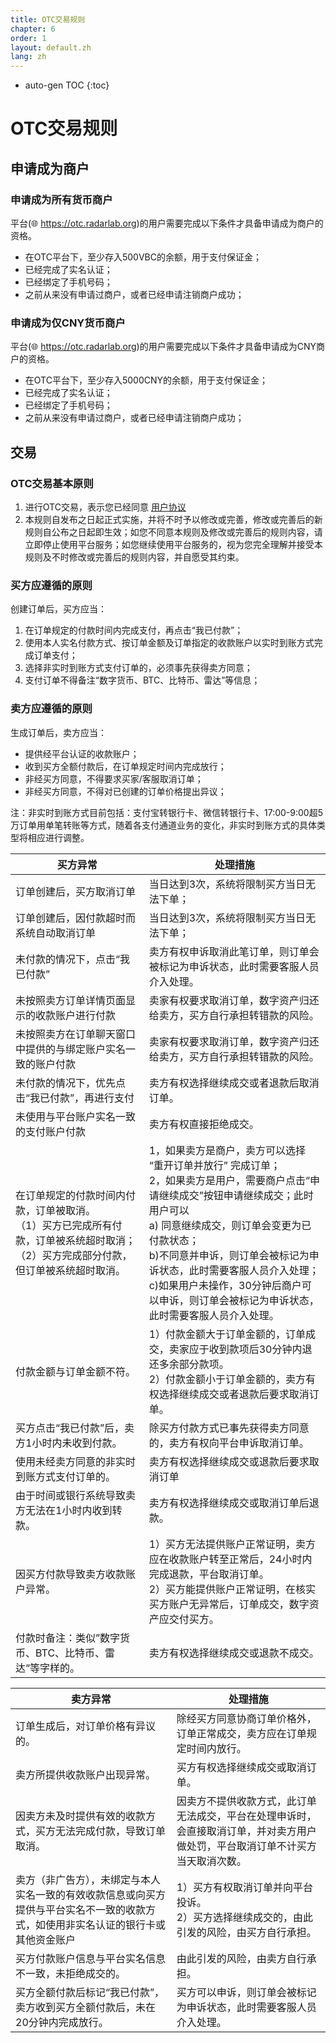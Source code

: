 ```yaml
---
title: OTC交易规则
chapter: 6
order: 1
layout: default.zh
lang: zh
---
```


* auto-gen TOC
{:toc}

# OTC交易规则

## 申请成为商户

### 申请成为所有货币商户 

平台(🌐 <https://otc.radarlab.org>)的用户需要完成以下条件才具备申请成为商户的资格。

  - 在OTC平台下，至少存入500VBC的余额，用于支付保证金；
  - 已经完成了实名认证；
  - 已经绑定了手机号码；
  - 之前从来没有申请过商户，或者已经申请注销商户成功；

### 申请成为仅CNY货币商户

平台(🌐 <https://otc.radarlab.org>)的用户需要完成以下条件才具备申请成为CNY商户的资格。

  - 在OTC平台下，至少存入5000CNY的余额，用于支付保证金；
  - 已经完成了实名认证；
  - 已经绑定了手机号码；
  - 之前从来没有申请过商户，或者已经申请注销商户成功；

## 交易

### OTC交易基本原则

1. 进行OTC交易，表示您已经同意 [用户协议](../../other/user_agreement)
2. 本规则自发布之日起正式实施，并将不时予以修改或完善，修改或完善后的新规则自公布之日起即生效；如您不同意本规则及修改或完善后的规则内容，请立即停止使用平台服务；如您继续使用平台服务的，视为您完全理解并接受本规则及不时修改或完善后的规则内容，并自愿受其约束。

### 买方应遵循的原则 

创建订单后，买方应当：

1. 在订单规定的付款时间内完成支付，再点击“我已付款”；
2. 使用本人实名付款方式、按订单金额及订单指定的收款账户以实时到账方式完成订单支付；
3. 选择非实时到账方式支付订单的，必须事先获得卖方同意；
4. 支付订单不得备注“数字货币、BTC、比特币、雷达”等信息；

### 卖方应遵循的原则 


生成订单后，卖方应当：

  - 提供经平台认证的收款账户；
  - 收到买方全额付款后，在订单规定时间内完成放行；
  - 非经买方同意，不得要求买家/客服取消订单；
  - 非经买方同意，不得对已创建的订单价格提出异议；

注：非实时到账方式目前包括：支付宝转银行卡、微信转银行卡、17:00-9:00超5万订单用单笔转账等方式，随着各支付通道业务的变化，非实时到账方式的具体类型将相应进行调整。

| 买方异常 |处理措施 |
| -- |-- |
|订单创建后，买方取消订单 |	当日达到3次，系统将限制买方当日无法下单；|
|订单创建后，因付款超时而系统自动取消订单 |	当日达到3次，系统将限制买方当日无法下单；|
|未付款的情况下，点击“我已付款” | 卖方有权申诉取消此笔订单，则订单会被标记为申诉状态，此时需要客服人员介入处理。 |
|未按照卖方订单详情页面显示的收款账户进行付款 |	卖家有权要求取消订单，数字资产归还给卖方，买方自行承担转错款的风险。|
|未按照卖方在订单聊天窗口中提供的与绑定账户实名一致的账户付款 |	卖家有权要求取消订单，数字资产归还给卖方，买方自行承担转错款的风险。|
|未付款的情况下，优先点击“我已付款”，再进行支付 | 卖方有权选择继续成交或者退款后取消订单。|
|未使用与平台账户实名一致的支付账户付款| 卖方有权直接拒绝成交。 |
|在订单规定的付款时间内付款，订单被取消。<br> （1）买方已完成所有付款，订单被系统超时取消；<br> （2）买方完成部分付款，但订单被系统超时取消。| 1，如果卖方是商户，卖方可以选择 “重开订单并放行” 完成订单；<br> 2，如果卖方是用户，需要商户点击“申请继续成交”按钮申请继续成交；此时用户可以 <br> a) 同意继续成交，则订单会变更为已付款状态； <br> b)不同意并申诉，则订单会被标记为申诉状态，此时需要客服人员介入处理；<br>  c)如果用户未操作，30分钟后商户可以申诉，则订单会被标记为申诉状态，此时需要客服人员介入处理。 |
|付款金额与订单金额不符。| 1）付款金额大于订单金额的，订单成交，卖家应于收到款项后30分钟内退还多余部分款项。<br> 2）付款金额小于订单金额的，卖方有权选择继续成交或者退款后要求取消订单。|
|买方点击“我已付款”后，卖方1小时内未收到付款。| 除买方付款方式已事先获得卖方同意的，卖方有权向平台申诉取消订单。|
|使用未经卖方同意的非实时到账方式支付订单的。|	卖方有权选择继续成交或退款后要求取消订单|
|由于时间或银行系统导致卖方无法在1小时内收到转款。| 卖方有权选择继续成交或取消订单后退款。|
|因买方付款导致卖方收款账户异常。|	1）买方无法提供账户正常证明，卖方应在收款账户转至正常后，24小时内完成退款，平台取消订单。<br> 2）买方能提供账户正常证明，在核实买方账户无异常后，订单成交，数字资产应交付买方。|
|付款时备注：类似”数字货币、BTC、比特币、雷达“等字样的。| 卖方有权选择继续成交或退款不成交。|


| 卖方异常 |处理措施 |
| -- |-- |
|订单生成后，对订单价格有异议的。|	除经买方同意协商订单价格外，订单正常成交，卖方应在订单规定时间内放行。|
|卖方所提供收款账户出现异常。| 	买方有权选择继续成交或取消订单。|
|因卖方未及时提供有效的收款方式，买方无法完成付款，导致订单取消。| 因卖方不提供收款方式，此订单无法成交，平台在处理申诉时，会直接取消订单，并对卖方用户做处罚，平台取消订单不计买方当天取消次数。 |
|卖方（非广告方），未绑定与本人实名一致的有效收款信息或向买方提供与平台实名不一致的收款方式，如使用非实名认证的银行卡或其他资金账户 | 1）买方有权取消订单并向平台投诉。<br> 2）买方选择继续成交的，由此引发的风险，由买方自行承担。 |
|买方付款账户信息与平台实名信息不一致，未拒绝成交的。| 由此引发的风险，由卖方自行承担。 |
|买方全额付款后标记“我已付款”，卖方收到买方全额付款后，未在20分钟内完成放行。| 买方可以申诉，则订单会被标记为申诉状态，此时需要客服人员介入处理。 |


